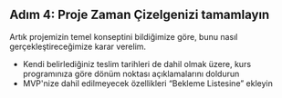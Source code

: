 ## Adım 4: Proje Zaman Çizelgenizi tamamlayın

Artık projemizin temel konseptini bildiğimize göre, bunu nasıl gerçekleştireceğimize karar verelim.

- Kendi belirlediğiniz teslim tarihleri de dahil olmak üzere, kurs programınıza göre dönüm noktası açıklamalarını doldurun
- MVP'nize dahil edilmeyecek özellikleri “Bekleme Listesine” ekleyin
